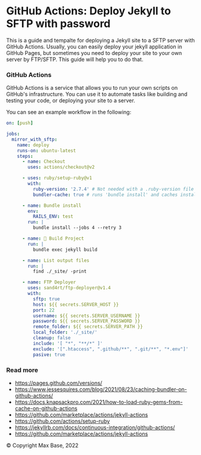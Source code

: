 # GitHub Actions: Deploy Jekyll to SFTP with password

This is a guide and tempalte for deploying a Jekyll site to a SFTP server with GitHub Actions. Usually, you can easily deploy your jekyll application in GitHub Pages, but sometimes you need to deploy your site to your own server by FTP/SFTP. This guide will help you to do that.

### GitHub Actions

GitHub Actions is a service that allows you to run your own scripts on GitHub's infrastructure. You can use it to automate tasks like building and testing your code, or deploying your site to a server.

You can see an example workflow in the following:

```yml
on: [push]

jobs:
  mirror_with_sftp:
    name: deploy
    runs-on: ubuntu-latest
    steps:
      - name: Checkout
        uses: actions/checkout@v2

      - uses: ruby/setup-ruby@v1
        with:
          ruby-version: '2.7.4' # Not needed with a .ruby-version file
          bundler-cache: true # runs 'bundle install' and caches installed gems automatically

      - name: Bundle install
        env:
          RAILS_ENV: test
        run: |
          bundle install --jobs 4 --retry 3

      - name: 🔨 Build Project
        run: |
          bundle exec jekyll build

      - name: List output files
        run: |
          find ./_site/ -print

      - name: FTP Deployer
        uses: sand4rt/ftp-deployer@v1.4
        with:
          sftp: true
          host: ${{ secrets.SERVER_HOST }}
          port: 22
          username: ${{ secrets.SERVER_USERNAME }}
          password: ${{ secrets.SERVER_PASSWORD }}
          remote_folder: ${{ secrets.SERVER_PATH }}
          local_folder: './_site/'
          cleanup: false
          include: '[ "*", "**/*" ]'
          exclude: '[".htaccess", ".github/**", ".git/**", "*.env"]'
          pasive: true
```

### Read more

- https://pages.github.com/versions/
- https://www.jessesquires.com/blog/2021/08/23/caching-bundler-on-github-actions/
- https://docs.knapsackpro.com/2021/how-to-load-ruby-gems-from-cache-on-github-actions
- https://github.com/marketplace/actions/jekyll-actions
- https://github.com/actions/setup-ruby
- https://jekyllrb.com/docs/continuous-integration/github-actions/
- https://github.com/marketplace/actions/jekyll-actions

© Copyright Max Base, 2022
